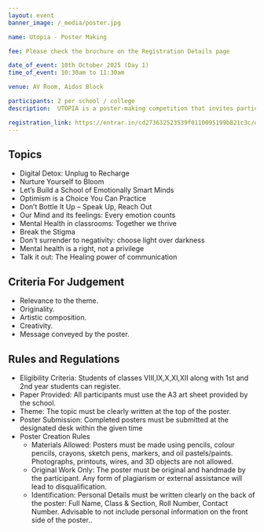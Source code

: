 ```yaml
---
layout: event
banner_image: /_media/poster.jpg

name: Utopia - Poster Making

fee: Please check the brochure on the Registration Details page

date_of_event: 10th October 2025 (Day 1)
time_of_event: 10:30am to 11:30am

venue: AV Room, Aidos Block

participants: 2 per school / college
description:  UTOPIA is a poster-making competition that invites participants to creatively explore and promote critical themes surrounding mental health. Through visual expression, students will raise awareness, challenge societal taboos, and share positive messages related to emotional well-being, resilience, communication,and inclusion. The event aims to encourage thoughtful reflection and advocacy through art.

registration_link: https://entrar.in/cd273632523539f0110095199b821c3c/onlineRegistrationConclave/3
---
```


## Topics

- Digital Detox: Unplug to Recharge
- Nurture Yourself to Bloom
- Let’s Build a School of Emotionally Smart Minds
- Optimism is a Choice You Can Practice
- Don’t Bottle It Up – Speak Up, Reach Out
- Our Mind and its feelings: Every emotion counts
- Mental Health in classrooms: Together we thrive
- Break the Stigma
- Don't surrender to negativity: choose light over darkness
- Mental health is a right, not a privilege 
- Talk it out: The Healing power of communication

## Criteria For Judgement
- Relevance to the theme.
- Originality.
- Artistic composition.
- Creativity.
- Message conveyed by the poster.

## Rules and Regulations

- Eligibility Criteria: Students of classes VIII,IX,X,XI,XII along with 1st and 2nd year students can register.
- Paper Provided: All participants must use the A3 art sheet provided by the school.
- Theme: The topic must be clearly written at the top of the poster.
- Poster Submission: Completed posters must be submitted at the designated desk within the given time
- Poster Creation Rules
    - Materials Allowed: Posters must be made using pencils, colour pencils, crayons, sketch pens, markers, and oil pastels/paints. Photographs, printouts, wires, and 3D objects are not allowed.
    - Original Work Only: The poster must be original and handmade by the participant. Any form of plagiarism or external assistance will lead to disqualification.
    - Identification: Personal Details must be written clearly on the back of the poster: Full Name, Class & Section, Roll Number, Contact Number. Advisable to not include personal information on the front side of the poster..

